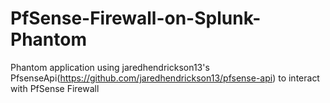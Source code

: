# PfSense-Firewall-on-Splunk-Phantom
Phantom application using jaredhendrickson13's PfsenseApi(https://github.com/jaredhendrickson13/pfsense-api) to interact with PfSense Firewall
